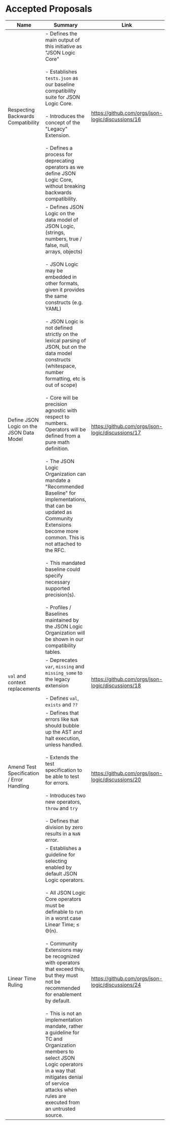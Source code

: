 # Accepted Proposals

Name | Summary | Link | Tests | Phase
-- | -- | -- | -- | --
Respecting Backwards Compatibility | - Defines the main output of this initiative as "JSON Logic Core" <br/><br/> - Establishes `tests.json` as our baseline compatibility suite for JSON Logic Core. <br/><br/> - Introduces the concept of the "Legacy" Extension. <br/><br/> - Defines a process for deprecating operators as we define JSON Logic Core, without breaking backwards compatibility. | https://github.com/orgs/json-logic/discussions/16 | [base.json](https://github.com/json-logic/.github/blob/main/tests/base.json) | 3
Define JSON Logic on the JSON Data Model | - Defines JSON Logic on the data model of JSON Logic, (strings, numbers, true / false, null, arrays, objects) <br/><br/> - JSON Logic may be embedded in other formats, given it provides the same constructs (e.g. YAML) <br/> <br/> - JSON Logic is not defined strictly on the lexical parsing of JSON, but on the data model constructs (whitespace, number formatting, etc is out of scope) <br/><br/> - Core will be precision agnostic with respect to numbers. Operators will be defined from a pure math definition. <br/><br/> - The JSON Logic Organization can mandate a "Recommended Baseline" for implementations, that can be updated as Community Extensions become more common. This is not attached to the RFC. <br/><br/> - This mandated baseline could specify necessary supported precision(s). <br/><br/> - Profiles / Baselines maintained by the JSON Logic Organization will be shown in our compatibility tables.  | https://github.com/orgs/json-logic/discussions/17 | N/A | 3
`val` and context replacements | - Deprecates `var`, `missing` and `missing_some` to the legacy extension <br/> <br/> - Defines `val`, `exists` and `??` | https://github.com/orgs/json-logic/discussions/18 | [`val.json`](tests/val.json), [`exists.json`](tests/exists.json), [`coalesce.json`](tests/coalesce.json) | 1
 Amend Test Specification / Error Handling | - Defines that errors like `NaN` should bubble up the AST and halt execution, unless handled. <br/><br/> - Extends the test specification to be able to test for errors. <br/><br/> - Introduces two new operators, `throw` and `try` <br/><br/> - Defines that division by zero results in a `NaN` error. | https://github.com/orgs/json-logic/discussions/20 | [`throw.json`](tests/throw.json), [`try.json`](tests/try.json) | 1
 Linear Time Ruling | - Establishes a guideline for selecting enabled by default JSON Logic operators. <br/><br/> - All JSON Logic Core operators must be definable to run in a worst case  Linear Time; ≤ Θ(n).<br/><br/> - Community Extensions may be recognized with operators that exceed this, but they must not be recommended for enablement by default. <br /><br/> - This is not an implementation mandate, rather a guideline for TC and Organization members to select JSON Logic operators in a way that mitigates denial of service attacks when rules are executed from an untrusted source. | https://github.com/orgs/json-logic/discussions/24 | N/A | 3
